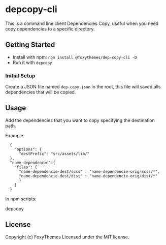 # depcopy-cli

This is a command line client Dependencies Copy, useful when you need copy dependencies to a specific directory.

## Getting Started

*  Install with npm: `npm install @foxythemes/dep-copy-cli -D`
*  Run it with `depcopy`

### Initial Setup

Create a JSON file named `dep-copy.json` in the root, this file will saved alls dependencies that will be copied.

## Usage

Add the dependencies that you want to copy specifying the destination path.

Example:

```	
  {
    "options": {
      "destPrefix": "src/assets/lib/"
  },
  "name-dependencie":{
    "files": {
      "name-dependencie-dest/scss" : "name-dependencie-orig/scss/*",
      "name-dependencie-dest/dist" : "name-dependencie-orig/dist/*"
      }
    }
  }  

```

In npm scripts:

  depcopy


## License

Copyright (c) FoxyThemes
Licensed under the MIT license.
